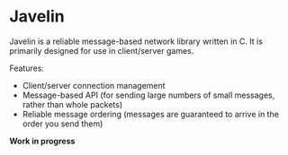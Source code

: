 # Javelin
Javelin is a reliable message-based network library written in C. It is primarily designed for use in client/server games.

Features:

* Client/server connection management
* Message-based API (for sending large numbers of small messages, rather than whole packets)
* Reliable message ordering (messages are guaranteed to arrive in the order you send them)

**Work in progress**

